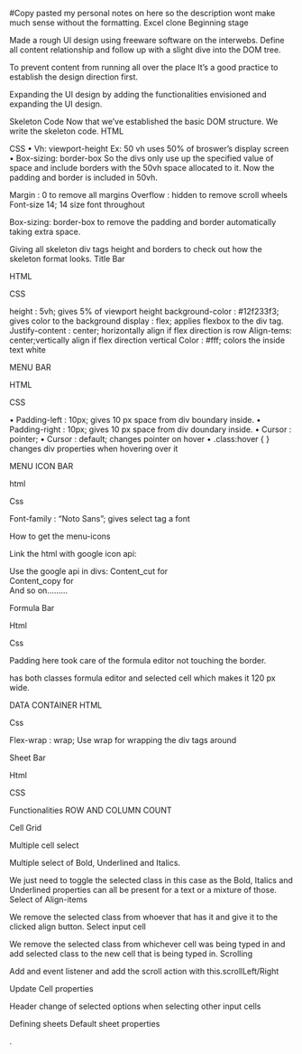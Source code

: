 #Copy pasted my personal notes on here so the description wont make much sense without the formatting.
Excel clone
Beginning stage


Made a rough UI design using freeware software on the interwebs. Define all content relationship and follow up with a slight dive into the DOM tree.
 
 
To prevent content from running all over the place It’s a good practice to establish the design direction first.

 Expanding the UI design by adding the functionalities envisioned and expanding the UI design.

 





Skeleton Code
Now that we’ve established the basic DOM structure. We write the skeleton code.
HTML 
 

CSS
•	Vh: viewport-height
Ex: 50 vh uses 50% of broswer’s display screen
•	Box-sizing: border-box
So the divs only use up the specified value of space and include borders with the 50vh space allocated to it. Now the padding and border is included in 50vh.


 
Margin : 0 to remove all margins 
Overflow : hidden to remove scroll wheels
Font-size 14; 14 size font throughout
 
Box-sizing: border-box to remove the padding and border automatically taking extra space.
  
Giving all skeleton div tags height and borders to check out how the skeleton format looks.
Title Bar
 
HTML
 
CSS
 
height : 5vh; gives 5% of viewport height
background-color :  #12f233f3; gives color to the background 
display : flex; applies flexbox to the div tag.
Justify-content : center; horizontally align if flex direction is row
Align-tems: center;vertically align if flex direction vertical
Color : #fff; colors the inside text white




MENU BAR
 
HTML
 
CSS
 
•	Padding-left : 10px; gives 10 px space from div boundary inside.
•	Padding-right : 10px; gives 10 px space from div doundary      inside.
•	Cursor : pointer;
•	Cursor : default; changes pointer on hover
•	.class:hover {
} changes div properties when hovering over it



















MENU ICON BAR
 
 
html
 
 
Css
 

Font-family : “Noto Sans”; gives select tag a font 





How to get the menu-icons
 
 
Link the html with google icon api:
 

Use the google api in divs:
Content_cut for  
Content_copy for  
And so on………
 

 









Formula Bar
 
Html
 
Css
 
Padding here took care of the formula editor not touching the border.
 
 
  has both classes formula editor and selected cell which makes it 120 px wide.
 



DATA CONTAINER
HTML
 
Css
 
Flex-wrap : wrap; Use wrap for wrapping the div tags around
 

 
 
 
 
 
 
 




Sheet Bar
 
 
Html
 
CSS
 
 
 
 
 





Functionalities 
ROW AND COLUMN COUNT
 
 







Cell Grid
 
 











Multiple cell select
 
 
 

















Multiple select of Bold, Underlined and Italics.  
 
We just need to toggle the selected class in this case as the Bold, Italics and Underlined properties can all be present for a text or a mixture of those.
Select of Align-items
 
 
We remove the selected class from whoever that has it and give it to the clicked align button.
Select input cell
 
 
We remove the selected class from whichever cell was being typed in and add selected class to the new cell that is being typed in.
Scrolling 
 

Add and event listener and add the scroll action with this.scrollLeft/Right









Update Cell properties
 
 
 

 





Header change of selected options when selecting other input cells
 
















Defining sheets
Default sheet properties
 
 .
 


